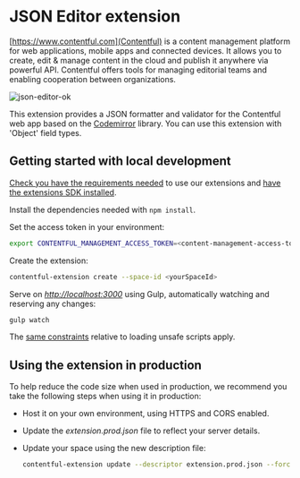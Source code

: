 # JSON Editor extension

[https://www.contentful.com](Contentful) is a content management platform for web applications, mobile apps and connected devices. It allows you to create, edit & manage content in the cloud and publish it anywhere via powerful API. Contentful offers tools for managing editorial teams and enabling cooperation between organizations.

![json-editor-ok](http://contentful.github.io/extensions/assets/json-editor.png)

This extension provides a JSON formatter and validator for the Contentful web app based on the [Codemirror](http://codemirror.net) library. You can use this extension with 'Object' field types.

## Getting started with local development

[Check you have the requirements needed](../README.md#extensions-samples) to use our extensions and [have the extensions SDK installed](https://github.com/contentful/ui-extensions-sdk).

Install the dependencies needed with `npm install`.

Set the access token in your environment:

```bash
export CONTENTFUL_MANAGEMENT_ACCESS_TOKEN=<content-management-access-token>
```

Create the extension:

```bash
contentful-extension create --space-id <yourSpaceId>
```

Serve on _<http://localhost:3000>_ using Gulp, automatically watching and reserving any changes:

```bash
gulp watch
```

The [same constraints](../README.md) relative to loading unsafe scripts apply.

## Using the extension in production

To help reduce the code size when used in production, we recommend you take the following steps when using it in production:

- Host it on your own environment, using HTTPS and CORS enabled.
- Update the _extension.prod.json_ file to reflect your server details.
- Update your space using the new description file:

  ```bash
  contentful-extension update --descriptor extension.prod.json --force --space-id <yourSpaceId>
  ```
